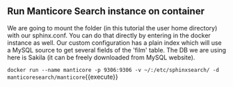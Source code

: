 ## Run Manticore Search instance on container

We are going to mount the folder (in this tutorial the user home directory) with our sphinx.conf.
You can do that directly by entering in the docker instance as well. 
Our custom configuration has a plain index which will use a MySQL source to get several fields of the 'film' table.
The DB we are using here is Sakila (it can be freely downloaded from MySQL website).


`docker run --name manticore -p 9306:9306 -v ~/:/etc/sphinxsearch/ -d manticoresearch/manticore`{{execute}}


